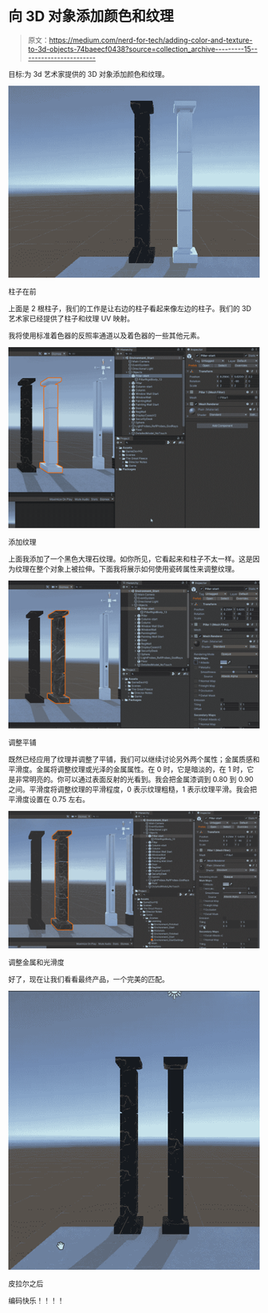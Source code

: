 # 向 3D 对象添加颜色和纹理

> 原文：<https://medium.com/nerd-for-tech/adding-color-and-texture-to-3d-objects-74baeecf0438?source=collection_archive---------15----------------------->

目标:为 3d 艺术家提供的 3D 对象添加颜色和纹理。

![](img/9150742df233ccff5e25732c3d14d3bd.png)

柱子在前

上面是 2 根柱子，我们的工作是让右边的柱子看起来像左边的柱子。我们的 3D 艺术家已经提供了柱子和纹理 UV 映射。

我将使用标准着色器的反照率通道以及着色器的一些其他元素。

![](img/c002ffe01aa3dc8a67c856bd73ebfb92.png)

添加纹理

上面我添加了一个黑色大理石纹理。如你所见，它看起来和柱子不太一样。这是因为纹理在整个对象上被拉伸。下面我将展示如何使用瓷砖属性来调整纹理。

![](img/7be2fa8ea8f5a3e1d6d0a59a27938fb1.png)

调整平铺

既然已经应用了纹理并调整了平铺，我们可以继续讨论另外两个属性；金属质感和平滑度。金属将调整纹理或光泽的金属属性。在 0 时，它是暗淡的，在 1 时，它是非常明亮的。你可以通过表面反射的光看到。我会把金属漆调到 0.80 到 0.90 之间。平滑度将调整纹理的平滑程度，0 表示纹理粗糙，1 表示纹理平滑。我会把平滑度设置在 0.75 左右。

![](img/3fdba73107cd19a994ed2cce360cb5cb.png)

调整金属和光滑度

好了，现在让我们看看最终产品，一个完美的匹配。

![](img/57ac9547618662a2b835828589e47ede.png)

皮拉尔之后

编码快乐！！！！